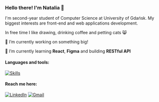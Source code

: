 ### Hello there! I'm Natalia 👋

I'm second-year student of Computer Science at University of Gdańsk. My biggest interests are front-end and web applications development.

In free time I like drawing, drinking coffee and petting cats :smile_cat:

:file_folder: I’m currently working on something big!

:rocket: I’m currently learning **React**, **Figma** and building **RESTful API**

#### Languages and tools:
[![Skills](https://skillicons.dev/icons?i=js,ts,py,html,css,scala,bash,react,nextjs,sass,nodejs,express,flask,figma,mongodb,mysql,git,docker&perline=7)](https://skillicons.dev)

#### Reach me here:
[![LinkedIn](https://img.shields.io/badge/LinkedIn-0077B5?style=for-the-badge&logo=linkedin&logoColor=white)](https://www.linkedin.com/in/natalia-niewiadowska-266304290/) [![Gmail](https://img.shields.io/badge/Gmail-D14836?style=for-the-badge&logo=gmail&logoColor=white)](mailto:natalia.niewiadowska.dev@gmail.com)
